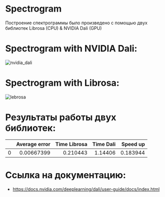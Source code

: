 # Spectrogram

Построение спектрограммы было произведено с помощью двух библиотек Librosa (CPU) & NVIDIA Dali (GPU)

# Spectrogram with NVIDIA Dali:

![nvidia_dali](https://github.com/nvnovitskiy/high-performance-computing/blob/main/Spectrogram/Nvidia_Dali_Spectrogram.png)

# Spectrogram with Librosa:

![lebrosa](https://github.com/nvnovitskiy/high-performance-computing/blob/main/Spectrogram/Librosa_Spectrogram.png)

# Результаты работы двух библиотек:

|    |   Average error |   Time Librosa |   Time Dali |   Speed up |
|---:|----------------:|---------------:|------------:|-----------:|
|  0 |      0.00667399 |       0.210443 |     1.14406 |   0.183944 |

# Ссылка на документацию:

+ https://docs.nvidia.com/deeplearning/dali/user-guide/docs/index.html
